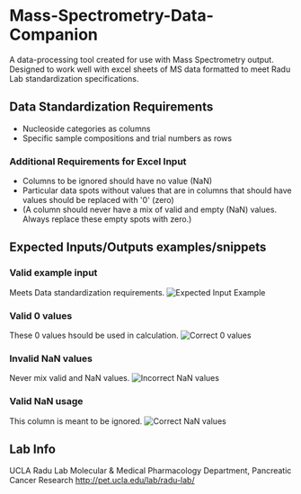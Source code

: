 # Mass-Spectrometry-Data-Companion

A data-processing tool created for use with Mass Spectrometry output. Designed to work well with excel sheets of MS data formatted to meet Radu Lab standardization specifications. 

## Data Standardization Requirements
- Nucleoside categories as columns
- Specific sample compositions and trial numbers as rows

### Additional Requirements for Excel Input
- Columns to be ignored should have no value (NaN)
- Particular data spots without values that are in columns that should have values should be replaced with '0' (zero)
- (A column should never have a mix of valid and empty (NaN) values. Always replace these empty spots with zero.)

## Expected Inputs/Outputs examples/snippets 

### Valid example input
Meets Data standardization requirements.
![Expected Input Example](https://user-images.githubusercontent.com/49767209/75083227-7d45a800-54cc-11ea-8243-b0ef8bedd239.png)

### Valid 0 values
These 0 values hsould be used in calculation.
![Correct 0 values](https://user-images.githubusercontent.com/49767209/75083277-d1e92300-54cc-11ea-8e18-d7850ec458fb.png)

### Invalid NaN values
Never mix valid and NaN values.
![Incorrect NaN values](https://user-images.githubusercontent.com/49767209/75083293-e0373f00-54cc-11ea-8a97-26fc4262670d.png)

### Valid NaN usage
This column is meant to be ignored.
![Correct NaN values](https://user-images.githubusercontent.com/49767209/75083309-f218e200-54cc-11ea-8f33-94d8783354cc.png)


## Lab Info
UCLA Radu Lab 
Molecular & Medical Pharmacology Department, Pancreatic Cancer Research
http://pet.ucla.edu/lab/radu-lab/


